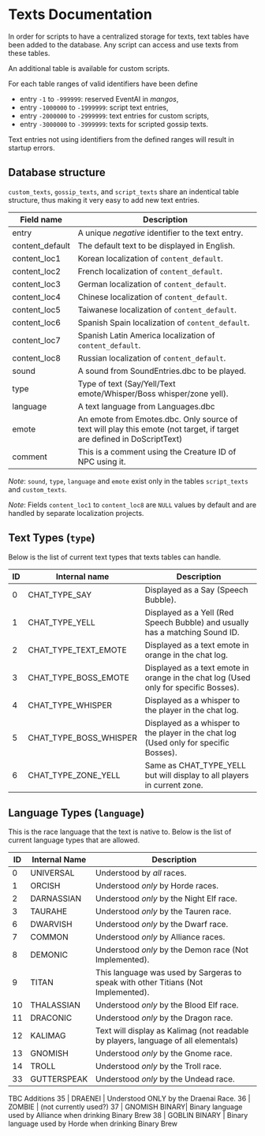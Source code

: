 Texts Documentation
===================
In order for scripts to have a centralized storage for texts, text tables have been
added to the database. Any script can access and use texts from these tables.

An additional table is available for custom scripts.

For each table ranges of valid identifiers have been define

* entry `-1` to `-999999`: reserved EventAI in *mangos*,
* entry `-1000000` to `-1999999`: script text entries,
* entry `-2000000` to `-2999999`: text entries for custom scripts,
* entry `-3000000` to `-3999999`: texts for scripted gossip texts.

Text entries not using identifiers from the defined ranges will result in startup
errors.

Database structure
------------------
`custom_texts`, `gossip_texts`, and `script_texts` share an indentical table
structure, thus making it very easy to add new text entries.

Field name      | Description
--------------- | --------------------------------------------------------------
entry           | A unique *negative* identifier to the text entry.
content_default | The default text to be displayed in English.
content_loc1    | Korean localization of `content_default`.
content_loc2    | French localization of `content_default`.
content_loc3    | German localization of `content_default`.
content_loc4    | Chinese localization of `content_default`.
content_loc5    | Taiwanese localization of `content_default`.
content_loc6    | Spanish Spain localization of `content_default`.
content_loc7    | Spanish Latin America localization of `content_default`.
content_loc8    | Russian localization of `content_default`.
sound           | A sound from SoundEntries.dbc to be played.
type            | Type of text (Say/Yell/Text emote/Whisper/Boss whisper/zone yell).
language        | A text language from Languages.dbc
emote           | An emote from Emotes.dbc. Only source of text will play this emote (not target, if target are defined in DoScriptText)
comment         | This is a comment using the Creature ID of NPC using it.

*Note*: `sound`, `type`, `language` and `emote` exist only in the tables
`script_texts` and `custom_texts`.

*Note*: Fields `content_loc1` to `content_loc8` are `NULL` values by default and
are handled by separate localization projects.

Text Types (`type`)
-------------------
Below is the list of current text types that texts tables can handle.

ID | Internal name          | Description
-- | ---------------------- | ----------------------------------
0  | CHAT_TYPE_SAY          | Displayed as a Say (Speech Bubble).
1  | CHAT_TYPE_YELL         | Displayed as a Yell (Red Speech Bubble) and usually has a matching Sound ID.
2  | CHAT_TYPE_TEXT_EMOTE   | Displayed as a text emote in orange in the chat log.
3  | CHAT_TYPE_BOSS_EMOTE   | Displayed as a text emote in orange in the chat log (Used only for specific Bosses).
4  | CHAT_TYPE_WHISPER      | Displayed as a whisper to the player in the chat log.
5  | CHAT_TYPE_BOSS_WHISPER | Displayed as a whisper to the player in the chat log (Used only for specific Bosses).
6  | CHAT_TYPE_ZONE_YELL    | Same as CHAT_TYPE_YELL but will display to all players in current zone.

Language Types (`language`)
---------------------------
This is the race language that the text is native to. Below is the list of
current language types that are allowed.

ID  | Internal Name | Description
--- | ------------- | --------------------------------------------------------
0   | UNIVERSAL     | Understood by *all* races.
1   | ORCISH        | Understood *only* by Horde races.
2   | DARNASSIAN    | Understood *only* by the Night Elf race.
3   | TAURAHE       | Understood *only* by the Tauren race.
6   | DWARVISH      | Understood *only* by the Dwarf race.
7   | COMMON        | Understood *only* by Alliance races.
8   | DEMONIC       | Understood *only* by the Demon race (Not Implemented).
9   | TITAN         | This language was used by Sargeras to speak with other Titians (Not Implemented).
10  | THALASSIAN    | Understood *only* by the Blood Elf race.
11  | DRACONIC      | Understood *only* by the Dragon race.
12  | KALIMAG       | Text will display as Kalimag (not readable by players, language of all elementals)
13  | GNOMISH       | Understood *only* by the Gnome race.
14  | TROLL         | Understood *only* by the Troll race.
33  | GUTTERSPEAK   | Understood *only* by the Undead race.

TBC Additions
35  | DRAENEI       | Understood ONLY by the Draenai Race.
36  | ZOMBIE        | (not currently used?)
37  | GNOMISH BINARY| Binary language used by Alliance when drinking Binary Brew
38  | GOBLIN BINARY | Binary language used by Horde when drinking Binary Brew
